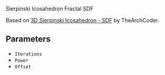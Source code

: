 Sierpinski Icosahedron Fractal SDF

Based on [3D Sierpinski Icosahedron - SDF](https://www.shadertoy.com/view/wcX3WB) by TheArchCoder.

## Parameters

* `Iterations`
* `Power`
* `Offset`